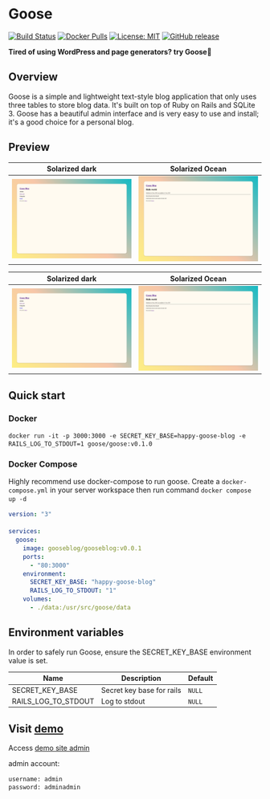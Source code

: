 # Goose

[![Build Status](https://img.shields.io/github/actions/workflow/status/blackstorm/goose/release.yml)](https://github.com/blackstorm/goose/actions/workflows/release.yml)
[![Docker Pulls](https://img.shields.io/docker/pulls/gooseblog/gooseblog)](https://hub.docker.com/r/gooseblog/gooseblog)
[![License: MIT](https://img.shields.io/github/license/blackstorm/goose)](https://github.com/blackstorm/goose/blob/main/LICENSE)
[![GitHub release](https://img.shields.io/github/v/release/blackstorm/goose?logo=github)](https://github.com/blackstorm/goose/releases)


**Tired of using WordPress and page generators? try Goose🦆**

## Overview
Goose is a simple and lightweight text-style blog application that only uses three tables to store blog data. It's built on top of Ruby on Rails and SQLite 3. Goose has a beautiful admin interface and is very easy to use and install; it's a good choice for a personal blog.

## Preview
<!-- ![Goose blog home](https://raw.githubusercontent.com/blackstorm/goose/main/doc/images/preview-home.png)
![Goose blog article](https://raw.githubusercontent.com/blackstorm/goose/main/doc/images/preview-article.png)
![Goose admin editor](https://raw.githubusercontent.com/blackstorm/goose/main/doc/images/preview-editor.png)
![Goose admin setting](https://raw.githubusercontent.com/blackstorm/goose/main/doc/images/preview-setting.png) -->

Solarized dark             |  Solarized Ocean
:-------------------------:|:-------------------------:
![Home](https://raw.githubusercontent.com/blackstorm/goose/main/doc/images/preview-home.png)  |  ![Article](https://raw.githubusercontent.com/blackstorm/goose/main/doc/images/preview-article.png)

Solarized dark             |  Solarized Ocean
:-------------------------:|:-------------------------:
![Home](https://raw.githubusercontent.com/blackstorm/goose/main/doc/images/preview-home.png)  |  ![Article](https://raw.githubusercontent.com/blackstorm/goose/main/doc/images/preview-article.png)
## Quick start  

### Docker

```
docker run -it -p 3000:3000 -e SECRET_KEY_BASE=happy-goose-blog -e RAILS_LOG_TO_STDOUT=1 goose/goose:v0.1.0
```

### Docker Compose
Highly recommend use docker-compose to run goose. Create a `docker-compose.yml` in your server workspace then run command `docker compose up -d`

```yaml
version: "3"

services:
  goose:
    image: gooseblog/gooseblog:v0.0.1
    ports:
      - "80:3000"
    environment:
      SECRET_KEY_BASE: "happy-goose-blog"
      RAILS_LOG_TO_STDOUT: "1"
    volumes:
      - ./data:/usr/src/goose/data
```

## Environment variables
In order to safely run Goose, ensure the SECRET_KEY_BASE environment value is set.

| Name | Description | Default |
| --- | --- | --- |
| SECRET_KEY_BASE | Secret key base for rails | `NULL` |
| RAILS_LOG_TO_STDOUT | Log to stdout | `NULL` |

## Visit [demo](https://demo.getgooseblog.com) 

Access [demo site admin](https://demo.getgooseblog.com/admin)

admin account:
```
username: admin
password: adminadmin
```
